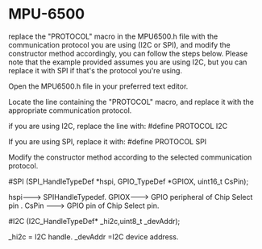 # MPU-6500
replace the "PROTOCOL" macro in the MPU6500.h file with the communication protocol you are using (I2C or SPI), 
and modify the constructor method accordingly, you can follow the steps below. 
Please note that the example provided assumes you are using I2C, but you can replace it with SPI if that's the protocol you're using.

Open the MPU6500.h file in your preferred text editor.

Locate the line containing the "PROTOCOL" macro, and replace it with the appropriate communication protocol.

if you are using I2C, replace the line with:
#define PROTOCOL I2C

If you are using SPI, replace it with:
#define PROTOCOL SPI



Modify the constructor method according to the selected communication protocol. 

#SPI
(SPI_HandleTypeDef *hspi, GPIO_TypeDef *GPIOX, uint16_t CsPin);

hspi---> SPIHandleTypedef.
GPIOX---> GPIO peripheral of Chip Select pin .
CsPin ---> GPIO pin of Chip Select pin.


#I2C
(I2C_HandleTypeDef* _hi2c,uint8_t _devAddr);

_hi2c = I2C handle.
_devAddr =I2C device address.
